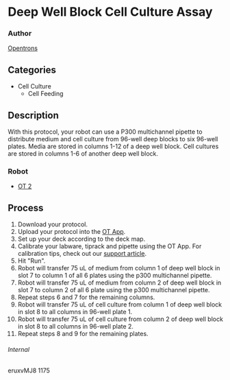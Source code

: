 # Deep Well Block Cell Culture Assay

### Author
[Opentrons](http://www.opentrons.com/)

## Categories
* Cell Culture
    * Cell Feeding

## Description
With this protocol, your robot can use a P300 multichannel pipette to distribute medium and cell culture from 96-well deep blocks to six 96-well plates. Media are stored in columns 1-12 of a deep well block. Cell cultures are stored in columns 1-6 of another deep well block.

### Robot
* [OT 2](https://opentrons.com/ot-2)

## Process
1. Download your protocol.
2. Upload your protocol into the [OT App](https://opentrons.com/ot-app).
3. Set up your deck according to the deck map.
4. Calibrate your labware, tiprack and pipette using the OT App. For calibration tips, check out our [support article](https://support.opentrons.com/ot-2/getting-started-software-setup/deck-calibration).
5. Hit "Run".
6. Robot will transfer 75 uL of medium from column 1 of deep well block in slot 7 to column 1 of all 6 plates using the p300 multichannel pipette.
7. Robot will transfer 75 uL of medium from column 2 of deep well block in slot 7 to column 2 of all 6 plate using the p300 multichannel pipette.
8. Repeat steps 6 and 7 for the remaining columns.
9. Robot will transfer 75 uL of cell culture from column 1 of deep well block in slot 8 to all columns in 96-well plate 1.
9. Robot will transfer 75 uL of cell culture from column 2 of deep well block in slot 8 to all columns in 96-well plate 2.
10. Repeat steps 8 and 9 for the remaining plates.

###### Internal
eruxvMJ8
1175
